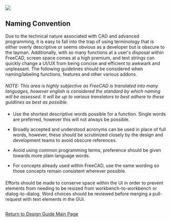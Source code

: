 ![](https://wiki.freecad.org/images/0/06/Freecad.svg)

## Naming Convention

Due to the technical nature associated with CAD and advanced programming, it is easy to fall into the trap of using terminology that is either overly descriptive or seems obvious as a developer but is obscure to the layman. Additionally, with so many functions at a user's disposal within FreeCAD, screen space comes at a high premium, and text strings can quickly change a UI/UX from being concise and efficient to awkwark and unpleasant. The following guidelines should be considered when naming/labeling functions, features and other various addons.

####

*NOTE: This area is highly subjective as FreeCAD is translated into many languages, however english is considered the standard by which naming will be assessed. It will be up to various translators to best adhere to these guidlines as best as possible.*

####

- Use the shortest descriptive words possible for a function. Single words are preferred, however this will not always be possible.

- Broadly accepted and understood acronyms can be used in place of full words, however, these should be scrutinized closely by the design and development teams to avoid obscure references.

- Avoid using common programming terms, preference should be given towards more plain language words.

- For concepts already used within FreeCAD, use the same wording so those concepts remain consistent wherever possible.

  ####

Efforts should be made to conserve space within the UI in order to prevent elements from needing to be resized from workbench-to-workbench or dialog-to-dialog. Word choices should be reviewed before merging a pull-request with text elements in the GUI.

##

[Return to Design Guide Main Page](index.md)
